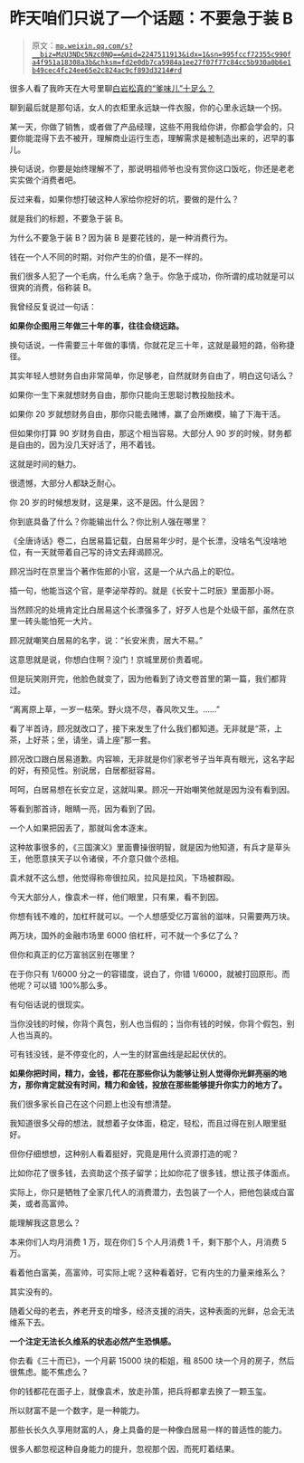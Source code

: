 # 昨天咱们只说了一个话题：不要急于装 B

> 原文：[`mp.weixin.qq.com/s?__biz=MzU3NDc5Nzc0NQ==&mid=2247511913&idx=1&sn=995fccf72355c990fa4f951a18308a3b&chksm=fd2e0db7ca5984a1ee27f07f77c84cc5b930a0b6e1b49cec4fc24ee65e2c824ac9cf893d3214#rd`](http://mp.weixin.qq.com/s?__biz=MzU3NDc5Nzc0NQ==&mid=2247511913&idx=1&sn=995fccf72355c990fa4f951a18308a3b&chksm=fd2e0db7ca5984a1ee27f07f77c84cc5b930a0b6e1b49cec4fc24ee65e2c824ac9cf893d3214#rd)

很多人看了我昨天在大号里聊[白岩松真的“爹味儿”十足么？](http://mp.weixin.qq.com/s?__biz=MzU0MjYwNDU2Mw==&mid=2247503539&idx=1&sn=eb2e65e4b5813fd80444d212dab3bc7e&chksm=fb1aa2cfcc6d2bd961cfeeadfb4208cdb275e9fa9b9c3dcde76530106791137f6b61c30b3465&scene=21#wechat_redirect)

聊到最后就是那句话，女人的衣柜里永远缺一件衣服，你的心里永远缺一个拐。

某一天，你做了销售，或者做了产品经理，这些不用我给你讲，你都会学会的，只要你能混得下去不被开，理解商业运行生态，理解需求是被制造出来的，迟早的事儿。 

换句话说，你要是始终理解不了，那说明祖师爷也没有赏你这口饭吃，你还是老老实实做个消费者吧。

反过来看，如果你想打破这种人家给你挖好的坑，要做的是什么？ 

就是我们的标题，不要急于装 B。

为什么不要急于装 B？因为装 B 是要花钱的，是一种消费行为。 

钱在一个人不同的时期，对你产生的价值，是不一样的。 

我们很多人犯了一个毛病，什么毛病？急于。你急于成功，你所谓的成功就是可以很爽的消费，俗称装 B。

我曾经反复说过一句话：

**如果你企图用三年做三十年的事，往往会绕远路。**

换句话说，一件需要三十年做的事情，你就花足三十年，这就是最短的路，俗称捷径。

其实年轻人想财务自由非常简单，你足够老，自然就财务自由了，明白这句话么？ 

如果你一生下来就想财务自由，那你只能向王思聪讨教投胎技术。 

如果你 20 岁就想财务自由，那你只能去赌博，赢了会所嫩模，输了下海干活。

但如果你打算 90 岁财务自由，那这个相当容易。大部分人 90 岁的时候，财务都是自由的，因为没几天好活了，用不着钱。

这就是时间的魅力。

很遗憾，大部分人都缺乏耐心。

你 20 岁的时候想发财，这是果，这不是因。什么是因？

你到底具备了什么？你能输出什么？你比别人强在哪里？

《全唐诗话》卷二，白居易篇记载，白居易年少时，是个长漂，没啥名气没啥地位，有一天就带着自己写的诗文去拜谒顾况。

顾况当时在京里当个著作佐郎的小官，这是一个从六品上的职位。

插一句，他能当这个官，是李泌举荐的。就是《长安十二时辰》里面那小哥。

当然顾况的处境肯定比白居易这个长漂强多了，好歹人也是个处级干部，虽然在京里一砖头能怕死一大片。 

顾况就嘲笑白居易的名字，说：“长安米贵，居大不易。”

这意思就是说，你想白住啊？没门！京城里房价贵着呢。

但是玩笑刚开完，他脸色就变了，因为他看到了诗文卷首里的第一篇，我们都背过。

“离离原上草，一岁一枯荣。野火烧不尽，春风吹又生。......”

看了半首诗，顾况就改口了，接下来发生了什么我们都知道。无非就是“茶，上茶，上好茶；坐，请坐，请上座”那一套。

顾况改口跟白居易道歉。内容嘛，无非就是你们家老爷子当年真有眼光，这名字起的好，有预见性。别说居，白居都挺容易。

呵呵，白居易想在长安立足，这就叫果。顾况一开始嘲笑他就是因为没有看到因。

等看到那首诗，眼睛一亮，因为看到了因。

一个人如果把因丢了，那就叫舍本逐末。 

这种故事很多的，《三国演义》里面曹操很明智，就是因为他知道，有兵才是草头王，他愿意挟天子以令诸侯，不介意只做个丞相。 

袁术就不这么想，他觉得称帝很拉风，拉风是拉风，下场被群殴。 

今天大部分人，像袁术一样，他们眼里，只有果，看不到因。 

你想有钱不难的，加杠杆就可以。一个人想感受亿万富翁的滋味，只需要两万块。

两万块，国外的金融市场里 6000 倍杠杆，可不就一个多亿了么？

但你和真正的亿万富翁区别在哪里？

在于你只有 1/6000 分之一的容错度，说白了，你错 1/6000，就被打回原形。而他呢？可以错 100%那么多。

有句俗话说的很现实。 

当你没钱的时候，你背个真包，别人也当假的；当你有钱的时候，你背个假包，别人也当真的。

可有钱没钱，是不停变化的，人一生的财富曲线是起起伏伏的。

**如果你把时间，精力，金钱，都花在那些你认为能够让别人觉得你光鲜亮丽的地方，那你肯定就没有时间，精力和金钱，投放在那些能够提升你实力的地方了。** 

我们很多家长自己在这个问题上也没有想清楚。 

我知道很多父母的想法，就想着子女体面，稳定，轻松，而且过得在别人眼里挺好。

但你仔细想想，这种别人看着挺好，究竟是用什么资源打造的呢？ 

比如你花了很多钱，去资助这个孩子留学；比如你花了很多钱，想让孩子体面点。 

实际上，你只是牺牲了全家几代人的消费潜力，去包装了一个人，把他包装成白富美，或者高富帅。 

能理解我这意思么？ 

本来你们人均月消费 1 万，现在你们 5 个人月消费 1 千，剩下那个人，月消费 5 万。 

看着他白富美，高富帅，可实际上呢？这种看着好，它有内生的力量来维系么？

其实没有的。

随着父母的老去，养老开支的增多，经济支援的消失，这种表面的光鲜，总会无法维系下去。 

**一个注定无法长久维系的状态必然产生恐惧感。** 

你去看《三十而已》，一个月薪 15000 块的柜姐，租 8500 块一个月的房子，然后很焦虑。能不焦虑么？

你的钱都花在面子上，就像袁术，放走孙策，把兵将都拿去换了一颗玉玺。

所以财富不是一个数字，是一种能力。

那些长长久久享用财富的人，身上具备的是一种像白居易一样的普适性的能力。

很多人都忽视这种自身能力的提升，忽视那个因，而死盯着结果。